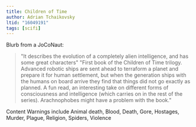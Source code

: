 ```yaml
---
title: Children of Time
author: Adrian Tchaikovsky
ltid: "16049191"
tags: [scifi]
---
```


Blurb from a JoCoNaut:

> "It describes the evolution of a completely alien intelligence, and has some
> great characters" "First book of the Children of Time trilogy. Advanced
> robotic ships are sent ahead to terraform a planet and prepare it for human
> settlement, but when the generation ships with the humans on board arrive they
> find that things did not go exactly as planned. A fun read, an interesting
> take on different forms of consciousness and intelligence (which carries on in
> the rest of the series). Arachnophobes might have a problem with the book."

Content Warnings include Animal death, Blood, Death, Gore, Hostages, Murder,
Plague, Religion, Spiders, Violence
